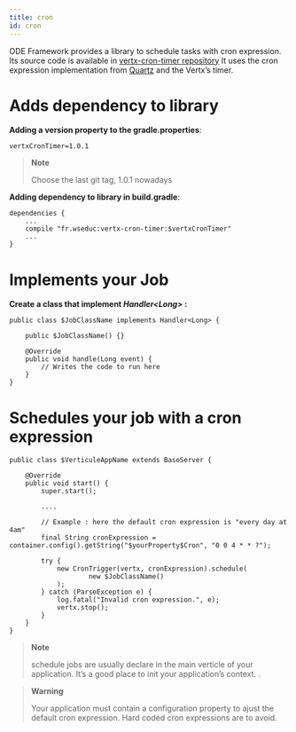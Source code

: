 ```yaml
---
title: cron
id: cron
---
```

ODE Framework provides a library to schedule tasks with cron expression.
Its source code is available in [vertx-cron-timer repository](https://github.com/web-education/vertx-cron-timer/commits/master)
It uses the cron expression implementation from [Quartz](http://www.quartz-scheduler.org/documentation/quartz-2.x/tutorials/crontrigger.html) and the Vertx’s timer.

# Adds dependency to library

**Adding a version property to the gradle.properties**:

    vertxCronTimer=1.0.1

> **Note**
>
> Choose the last git tag, 1.0.1 nowadays

**Adding dependency to library in build.gradle**:

    dependencies {
        ...
        compile "fr.wseduc:vertx-cron-timer:$vertxCronTimer"
        ...
    }

# Implements your Job

**Create a class that implement *Handler&lt;Long&gt;* :**

    public class $JobClassName implements Handler<Long> {

        public $JobClassName() {}

        @Override
        public void handle(Long event) {
            // Writes the code to run here
        }
    }

# Schedules your job with a cron expression

    public class $VerticuleAppName extends BaseServer {

        @Override
        public void start() {
            super.start();

            ....

            // Example : here the default cron expression is "every day at 4am"
            final String cronExpression = container.config().getString("$yourProperty$Cron", "0 0 4 * * ?");

            try {
                new CronTrigger(vertx, cronExpression).schedule(
                        new $JobClassName()
                );
            } catch (ParseException e) {
                log.fatal("Invalid cron expression.", e);
                vertx.stop();
            }
        }
    }

> **Note**
>
> schedule jobs are usually declare in the main verticle of your application. It’s a good place to init your application’s context. .

> **Warning**
>
> Your application must contain a configuration property to ajust the default cron expression. Hard coded cron expressions are to avoid.
